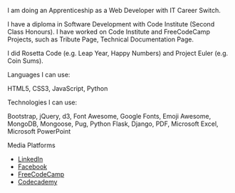 
I am doing an Apprenticeship as a Web Developer with IT Career Switch.

I have a diploma in Software Development with Code Institute (Second Class Honours).  I have worked on Code Institute and FreeCodeCamp Projects, such as
Tribute Page, Technical Documentation Page.  

I did Rosetta Code (e.g. Leap Year, Happy Numbers) and Project Euler (e.g. Coin Sums).

Languages I can use:

HTML5, CSS3, JavaScript, Python

Technologies I can use:

Bootstrap, jQuery, d3, Font Awesome, Google Fonts, Emoji Awesome, MongoDB, Mongoose, Pug, Python Flask, Django, PDF, Microsoft Excel, Microsoft PowerPoint

Media Platforms

- [LinkedIn](https://www.linkedin.com/in/derekdhammaloka)
- [Facebook](https://www.facebook.com/derek.dhammaloka)
- [FreeCodeCamp](https://www.freecodecamp.org/fcc12d037b9-dabe-4f48-8d36-5b872fa05c24)
- [Codecademy](https://www.codecademy.com/profiles/web7171240187)

<!---
derektypist/derektypist is a ✨ special ✨ repository because its `README.md` (this file) appears on your GitHub profile.
You can click the Preview link to take a look at your changes.
--->

